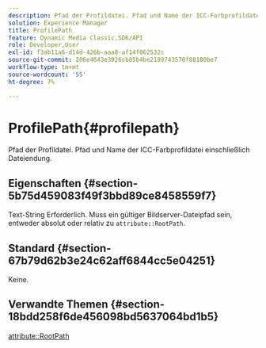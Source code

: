 ```yaml
---
description: Pfad der Profildatei. Pfad und Name der ICC-Farbprofildatei einschließlich Dateiendung.
solution: Experience Manager
title: ProfilePath
feature: Dynamic Media Classic,SDK/API
role: Developer,User
exl-id: f3ab11a6-d14d-426b-aaa8-af14f062532c
source-git-commit: 206e4643e3926cb85b4be2189743578f88180be7
workflow-type: tm+mt
source-wordcount: '55'
ht-degree: 7%

---
```


# ProfilePath{#profilepath}

Pfad der Profildatei. Pfad und Name der ICC-Farbprofildatei einschließlich Dateiendung.

## Eigenschaften {#section-5b75d459083f49f3bbd89ce8458559f7}

Text-String Erforderlich. Muss ein gültiger Bildserver-Dateipfad sein, entweder absolut oder relativ zu `attribute::RootPath`.

## Standard {#section-67b79d62b3e24c62aff6844cc5e04251}

Keine.

## Verwandte Themen {#section-18bdd258f6de456098bd5637064bd1b5}

[attribute::RootPath](../../../../../ir-api/material-cat/image-rendering-api-ref/c-ir-material-catalog/c-ir-attributes-reference/r-ir-rootpath.md#reference-a4d7c96b62e14fcbad1740c702f160f3)

